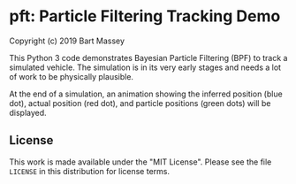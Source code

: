 # pft: Particle Filtering Tracking Demo
Copyright (c) 2019 Bart Massey

This Python 3 code demonstrates Bayesian Particle Filtering
(BPF) to track a simulated vehicle. The simulation is in its
very early stages and needs a lot of work to be physically
plausible.

At the end of a simulation, an animation showing the
inferred position (blue dot), actual position (red dot), and
particle positions (green dots) will be displayed.

## License

This work is made available under the "MIT License". Please
see the file `LICENSE` in this distribution for license
terms.
